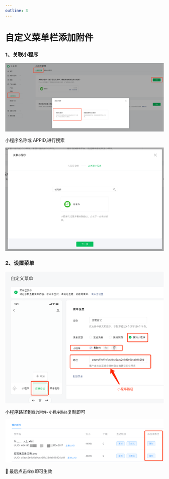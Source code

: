 ```yaml
---
outline: 3
---
```

# 自定义菜单栏添加附件

### 1、关联小程序

![关联小程序](./images/custom-menu-by-fule-1.png)

小程序名称或 APPID,进行搜索

![添加关联小程序](./images/custom-menu-by-fule-2.png)


### 2、设置菜单

![设置菜单](./images/custom-menu-by-fule-3.png)

小程序路径到`我的附件-小程序路径`复制即可

![设置菜单](./images/custom-menu-by-fule-4.png)

🎉 最后点击`保存`即可生效